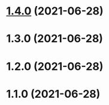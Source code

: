 # [1.4.0](/compare/v1.3.0...v1.4.0) (2021-06-28)



# 1.3.0 (2021-06-28)

# 1.2.0 (2021-06-28)

# 1.1.0 (2021-06-28)
